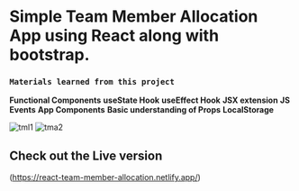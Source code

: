 # Simple Team Member Allocation App using React along with bootstrap.

### `Materials learned from this project`
 __Functional Components__
 __useState Hook__
 __useEffect Hook__
 __JSX extension__
 __JS Events__
 __App Components__
 __Basic understanding of Props__
 __LocalStorage__
 
![tml1](https://user-images.githubusercontent.com/89279974/187806381-3b24cc51-3942-4eb2-9d9e-0771bd0714cf.png)
![tma2](https://user-images.githubusercontent.com/89279974/187806387-02057af3-6f6a-410a-9c09-bc29224535dc.png)



## Check out the Live version

(https://react-team-member-allocation.netlify.app/)



